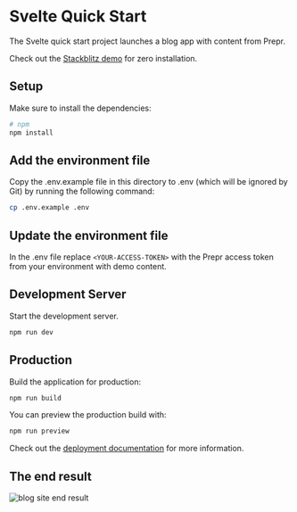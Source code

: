 # Svelte Quick Start
The Svelte quick start project launches a blog app with content from Prepr.

Check out the [Stackblitz demo](https://stackblitz.com/edit/svelte-quick-start) for zero installation.

## Setup

Make sure to install the dependencies:

```bash
# npm
npm install
```

## Add the environment file
Copy the .env.example file in this directory to .env (which will be ignored by Git) by running the following command:

```bash
cp .env.example .env
```

## Update the environment file
In the .env file replace `<YOUR-ACCESS-TOKEN>` with the Prepr access token from your environment with demo content.

## Development Server

Start the development server.

```bash
npm run dev
```

## Production

Build the application for production:

```bash
npm run build
```

You can preview the production build with:

```bash
npm run preview
```

Check out the [deployment documentation](https://kit.svelte.dev/docs/building-your-app) for more information.

## The end result

![blog site end result](https://assets-site.prepr.io//5oz8w28ybxje-screenshot-2023-05-10-at-111353.png)
